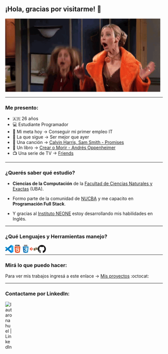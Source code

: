 ## ¡Hola, gracias por visitarme! 🙌

![Gif de Pheobe y Rachel saltando de alegría](https://github.com/lautaronahuelc/lautaronahuelc/blob/main/gif-friends.gif)

***

### Me presento:

* 🇦🇷 26 años
* 💻 Estudiante Programador
* 🎯 Mi meta hoy → Conseguir mi primer empleo IT 
* 🎯 La que sigue → Ser mejor que ayer
* 🎵 Una canción → [Calvin Harris, Sam Smith - Promises](https://www.youtube.com/watch?v=kkLk2XWMBf8) 
* 📖 Un libro → [Crear o Morir - Andrés Oppenheimer](https://www.academia.edu/30862737/Crear_o_Morir_Oppenheimer) 
* 📺 Una serie de TV → [Friends](https://www.imdb.com/title/tt0108778/) 

***

### ¿Querés saber qué estudio?

* **Ciencias de la Computación** de la [Facultad de Ciencias Naturales y Exactas](https://exactas.uba.ar/) (UBA).

* Formo parte de la comunidad de [NUCBA](https://nucba.com.ar/) y me capacito en **Programación Full Stack**.

* Y gracias al [Instituto NEONE](https://institutoneone.org/) estoy desarrollando mis habilidades en Inglés.

***

### ¿Qué Lenguajes y Herramientas manejo?

<img align="left" alt="Visual Studio Code" width="26px" src="https://raw.githubusercontent.com/github/explore/80688e429a7d4ef2fca1e82350fe8e3517d3494d/topics/visual-studio-code/visual-studio-code.png" />
<img align="left" alt="HTML5" width="26px" src="https://raw.githubusercontent.com/github/explore/80688e429a7d4ef2fca1e82350fe8e3517d3494d/topics/html/html.png" />
<img align="left" alt="CSS3" width="26px" src="https://raw.githubusercontent.com/github/explore/80688e429a7d4ef2fca1e82350fe8e3517d3494d/topics/css/css.png" />
<img align="left" alt="Git" width="26px" src="https://raw.githubusercontent.com/github/explore/80688e429a7d4ef2fca1e82350fe8e3517d3494d/topics/git/git.png" />
<img align="left" alt="GitHub" width="26px" src="https://raw.githubusercontent.com/github/explore/78df643247d429f6cc873026c0622819ad797942/topics/github/github.png" />
<br/>

***
### Mirá lo que puedo hacer:

Para ver mis trabajos ingresá a este enlace →  [Mis proyectos](https://github.com/lautaronahuelc?tab=repositories) :octocat:

***

### Contactame por LinkedIn:

[<img align="left" alt="lautaronahuel | LinkedIn" width="24px" src="https://cdn-icons-png.flaticon.com/512/145/145807.png"/>][linkedin]

[linkedin]: https://www.linkedin.com/in/lautaronahuel/
